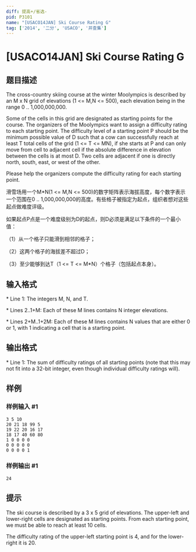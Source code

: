 ```yaml
---
diff: 提高+/省选-
pid: P3101
name: "[USACO14JAN] Ski Course Rating G"
tag: ['2014', '二分', 'USACO', '并查集']
---
```

# [USACO14JAN] Ski Course Rating G
## 题目描述

The cross-country skiing course at the winter Moolympics is described by an M x N grid of elevations (1 <= M,N <= 500), each elevation being in the range 0 .. 1,000,000,000.

Some of the cells in this grid are designated as starting points for the course.  The organizers of the Moolympics want to assign a difficulty rating to each starting point.  The difficulty level of a starting point P should be the minimum possible value of D such that a cow can successfully reach at least T total cells of the grid (1 <= T <= MN), if she starts at P and can only move from cell to adjacent cell if the absolute difference in elevation between the cells is at most D.  Two cells are adjacent if one is directly north, south, east, or west of the other.

Please help the organizers compute the difficulty rating for each starting point.

滑雪场用一个M\*N(1 <= M,N <= 500)的数字矩阵表示海拔高度，每个数字表示一个范围在0 .. 1,000,000,000的高度。有些格子被指定为起点，组织者想对这些起点做难度评级。


如果起点P点是一个难度级别为D的起点，则D必须是满足以下条件的一个最小值：


（1）从一个格子只能滑到相邻的格子；


（2）这两个格子的海拔差不超过D；


（3）至少能够到达T（1 <= T <= M\*N）个格子（包括起点本身）。

## 输入格式

\* Line 1: The integers M, N, and T.

\* Lines 2..1+M: Each of these M lines contains N integer elevations.

\* Lines 2+M..1+2M: Each of these M lines contains N values that are either 0 or 1, with 1 indicating a cell that is a starting point.

## 输出格式

\* Line 1: The sum of difficulty ratings of all starting points (note that this may not fit into a 32-bit integer, even though individual difficulty ratings will).

## 样例

### 样例输入 #1
```
3 5 10 
20 21 18 99 5 
19 22 20 16 17 
18 17 40 60 80 
1 0 0 0 0 
0 0 0 0 0 
0 0 0 0 1 

```
### 样例输出 #1
```
24 

```
## 提示

The ski course is described by a 3 x 5 grid of elevations.  The upper-left and lower-right cells are designated as starting points.  From each starting point, we must be able to reach at least 10 cells.


The difficulty rating of the upper-left starting point is 4, and for the lower-right it is 20.

